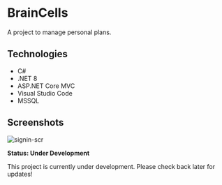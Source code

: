 # BrainCells

A project to manage personal plans.


## Technologies 

  - C#
  - .NET 8
  - ASP.NET Core MVC 
  - Visual Studio Code
  - MSSQL


## Screenshots

![signin-scr](https://github.com/user-attachments/assets/45eb66bc-736b-4d00-a343-f51a0009d2d4)


**Status: Under Development**

This project is currently under development. Please check back later for updates!
